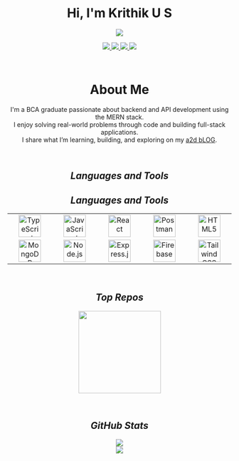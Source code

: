 <h1 align="center">Hi, I'm Krithik U S</h1>

<p align="center">
  <img src="https://readme-typing-svg.herokuapp.com?font=Inter&size=20&duration=3000&pause=1000&center=true&vCenter=true&width=500&lines=BCA+Graduate;MERN+Stack+Enthusiast;Backend+%26+API+Developer;AI+%7C+ML+Beginner" />
</p>

<p align="center">
  <a href="mailto:krithikus2004@gmail.com">
    <img src="https://img.shields.io/badge/Gmail-D14836?style=for-the-badge&logo=gmail&logoColor=white" />
  </a>
  <a href="https://www.linkedin.com/in/krithik-u-s-a545a4326">
    <img src="https://img.shields.io/badge/LinkedIn-0A66C2?style=for-the-badge&logo=linkedin&logoColor=white" />
  </a>
  <a href="https://krithik.onrender.com/">
    <img src="https://img.shields.io/badge/Portfolio-111111?style=for-the-badge&logo=vercel&logoColor=white" />
  </a>
  <a href="https://github.com/KRITHIKus">
    <img src="https://img.shields.io/badge/GitHub-000000?style=for-the-badge&logo=github&logoColor=white" />
  </a>
</p>

<br>

<h1 align="center">About Me</h1>

<p align="center">
  I'm a BCA graduate passionate about backend and API development using the MERN stack.<br>
  I enjoy solving real-world problems through code and building full-stack applications.<br>
  I share what I’m learning, building, and exploring on my <a href="https://a2d-blog.onrender.com/" target="_blank">a2d bLOG</a>.
</p>

<br>

<h2 align='center'><i>Languages and Tools</i></h2>

<h2 align='center'><i>Languages and Tools</i></h2>

<table align="center">
  <tr>
    <td align="center" width="130">
      <img src="https://www.vectorlogo.zone/logos/typescriptlang/typescriptlang-icon.svg" height="50" title="TypeScript" />
    </td>
    <td align="center" width="130">
      <img src="https://www.vectorlogo.zone/logos/javascript/javascript-icon.svg" height="50" title="JavaScript" />
    </td>
    <td align="center" width="130">
      <img src="https://www.vectorlogo.zone/logos/reactjs/reactjs-icon.svg" height="50" title="React" />
    </td>
    <td align="center" width="130">
      <img src="https://www.vectorlogo.zone/logos/getpostman/getpostman-icon.svg" height="50" title="Postman" />
    </td>
    <td align="center" width="130">
      <img src="https://www.vectorlogo.zone/logos/w3_html5/w3_html5-icon.svg" height="50" title="HTML5" />
    </td>
  </tr>
  <tr>
    <td align="center" width="130">
      <img src="https://www.vectorlogo.zone/logos/mongodb/mongodb-icon.svg" height="50" title="MongoDB" />
    </td>
    <td align="center" width="130">
      <img src="https://www.vectorlogo.zone/logos/nodejs/nodejs-icon.svg" height="50" title="Node.js" />
    </td>
    <td align="center" width="130">
      <img src="https://www.vectorlogo.zone/logos/expressjs/expressjs-icon.svg" height="50" title="Express.js" />
    </td>
    <td align="center" width="130">
      <img src="https://www.vectorlogo.zone/logos/firebase/firebase-icon.svg" height="50" title="Firebase" />
    </td>
    <td align="center" width="130">
      <img src="https://www.vectorlogo.zone/logos/tailwindcss/tailwindcss-icon.svg" height="50" title="Tailwind CSS" />
    </td>
  </tr>
</table>



<br>

<h2 align='center'><i>Top Repos</i></h2>

<p align="center">
  <a href="https://github.com/KRITHIKus/safelink">
    <img src="https://github-readme-stats.vercel.app/api/pin/?username=KRITHIKus&repo=safelink&theme=radical&hide_border=false" height="185" />
  </a>
</p>

<br>

<h2 align='center'><i>GitHub Stats</i></h2>

<p align="center">
  <img src="https://github-readme-stats.vercel.app/api?username=KRITHIKus&show_icons=true&theme=radical&hide_border=false" />
  <br>
  <img src="https://github-readme-streak-stats.herokuapp.com?user=KRITHIKus&theme=radical&hide_border=false" />
</p>
